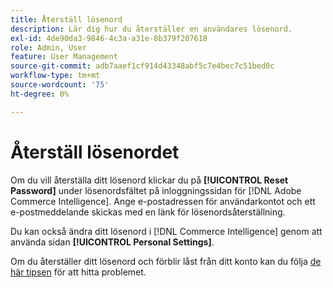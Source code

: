 ```yaml
---
title: Återställ lösenord
description: Lär dig hur du återställer en användares lösenord.
exl-id: 4de90da3-9846-4c3a-a31e-8b379f207618
role: Admin, User
feature: User Management
source-git-commit: adb7aaef1cf914d43348abf5c7e4bec7c51bed0c
workflow-type: tm+mt
source-wordcount: '75'
ht-degree: 0%

---
```


# Återställ lösenordet

Om du vill återställa ditt lösenord klickar du på **[!UICONTROL Reset Password]** under lösenordsfältet på inloggningssidan för [!DNL Adobe Commerce Intelligence]. Ange e-postadressen för användarkontot och ett e-postmeddelande skickas med en länk för lösenordsåterställning.

Du kan också ändra ditt lösenord i [!DNL Commerce Intelligence] genom att använda sidan **[!UICONTROL Personal Settings]**.

Om du återställer ditt lösenord och förblir låst från ditt konto kan du följa [de här tipsen](https://experienceleague.adobe.com/docs/commerce-knowledge-base/kb/troubleshooting/miscellaneous/troubleshooting-mbi-account-lockout.html) för att hitta problemet.
